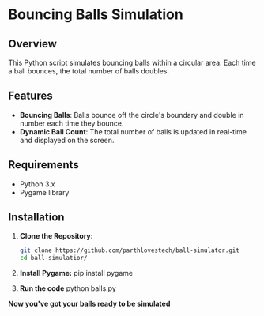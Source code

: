 # Bouncing Balls Simulation

## Overview

This Python script simulates bouncing balls within a circular area. Each time a ball bounces, the total number of balls doubles.

## Features

- **Bouncing Balls**: Balls bounce off the circle's boundary and double in number each time they bounce.
- **Dynamic Ball Count**: The total number of balls is updated in real-time and displayed on the screen.

## Requirements

- Python 3.x
- Pygame library

## Installation

1. **Clone the Repository:**

   ```bash
   git clone https://github.com/parthlovestech/ball-simulator.git
   cd ball-simulatior/

2. **Install Pygame:**
pip install pygame

3. **Run the code**
python balls.py

**Now you've got your balls ready to be simulated**

